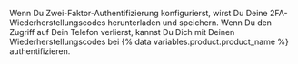 Wenn Du Zwei-Faktor-Authentifizierung konfigurierst, wirst Du Deine 2FA-Wiederherstellungscodes herunterladen und speichern. Wenn Du den Zugriff auf Dein Telefon verlierst, kannst Du Dich mit Deinen Wiederherstellungscodes bei {% data variables.product.product_name %} authentifizieren.
